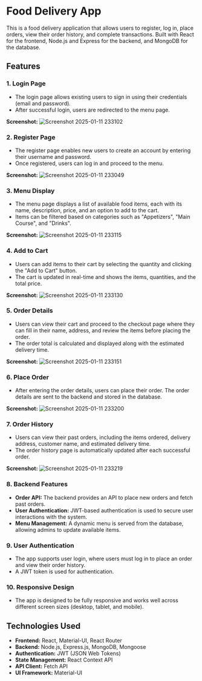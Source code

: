 # Food Delivery App

This is a food delivery application that allows users to register, log in, place orders, view their order history, and complete transactions. Built with React for the frontend, Node.js and Express for the backend, and MongoDB for the database.

## Features

### 1. **Login Page**
   - The login page allows existing users to sign in using their credentials (email and password).
   - After successful login, users are redirected to the menu page.

   **Screenshot:**
  ![Screenshot 2025-01-11 233102](https://github.com/user-attachments/assets/93f9d536-ff34-4e38-8bba-57a7594faee6)



### 2. **Register Page**
   - The register page enables new users to create an account by entering their username and password.
   - Once registered, users can log in and proceed to the menu.

   **Screenshot:**
   ![Screenshot 2025-01-11 233049](https://github.com/user-attachments/assets/aecb2be0-6638-490a-b769-705323e6f6de)


### 3. **Menu Display**
   - The menu page displays a list of available food items, each with its name, description, price, and an option to add to the cart.
   - Items can be filtered based on categories such as "Appetizers", "Main Course", and "Drinks".
   
   **Screenshot:**
  ![Screenshot 2025-01-11 233115](https://github.com/user-attachments/assets/910b0728-611d-4a9a-bdff-d519d5844ba3)



### 4. **Add to Cart**
   - Users can add items to their cart by selecting the quantity and clicking the "Add to Cart" button.
   - The cart is updated in real-time and shows the items, quantities, and the total price.

   **Screenshot:**
  ![Screenshot 2025-01-11 233130](https://github.com/user-attachments/assets/3779d95a-386b-46b1-bfc7-d05ec9cccd76)


### 5. **Order Details**
   - Users can view their cart and proceed to the checkout page where they can fill in their name, address, and review the items before placing the order.
   - The order total is calculated and displayed along with the estimated delivery time.
   
   **Screenshot:**
  ![Screenshot 2025-01-11 233151](https://github.com/user-attachments/assets/c5f808ad-8fd7-45c1-b220-cd5121ce96d9)


### 6. **Place Order**
   - After entering the order details, users can place their order. The order details are sent to the backend and stored in the database.

   **Screenshot:**
  ![Screenshot 2025-01-11 233200](https://github.com/user-attachments/assets/8aa27eab-3386-4f77-a90c-1b9694bfff4b)


### 7. **Order History**
   - Users can view their past orders, including the items ordered, delivery address, customer name, and estimated delivery time.
   - The order history page is automatically updated after each successful order.

   **Screenshot:**
  ![Screenshot 2025-01-11 233219](https://github.com/user-attachments/assets/5248afe7-6c8d-4399-823c-03c123c01eac)


### 8. **Backend Features**
   - **Order API:** The backend provides an API to place new orders and fetch past orders.
   - **User Authentication:** JWT-based authentication is used to secure user interactions with the system.
   - **Menu Management:** A dynamic menu is served from the database, allowing admins to update available items.

### 9. **User Authentication**
   - The app supports user login, where users must log in to place an order and view their order history.
   - A JWT token is used for authentication.

### 10. **Responsive Design**
   - The app is designed to be fully responsive and works well across different screen sizes (desktop, tablet, and mobile).

## Technologies Used

- **Frontend:** React, Material-UI, React Router
- **Backend:** Node.js, Express.js, MongoDB, Mongoose
- **Authentication:** JWT (JSON Web Tokens)
- **State Management:** React Context API
- **API Client:** Fetch API
- **UI Framework:** Material-UI



